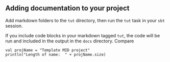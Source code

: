 ## Adding documentation to your project

Add markdown folders to the `tut` directory, then run the `tut` task in your `sbt` session.

If you include code blocks in your markdown tagged `tut`, the code will be run and included in the output in the `docs` directory.  Compare

```tut
val projName = "Template MID project"
println("Length of name:  " + projName.size)
```
